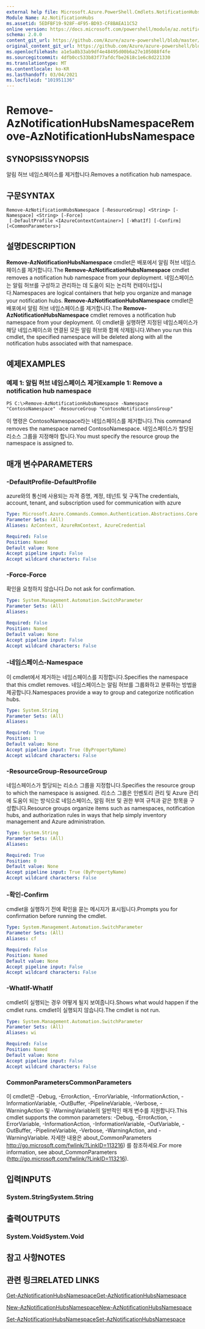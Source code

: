 ```yaml
---
external help file: Microsoft.Azure.PowerShell.Cmdlets.NotificationHubs.dll-Help.xml
Module Name: Az.NotificationHubs
ms.assetid: 5EDFBF19-928F-4F95-BD93-CF8BAEA11C52
online version: https://docs.microsoft.com/powershell/module/az.notificationhubs/remove-aznotificationhubsnamespace
schema: 2.0.0
content_git_url: https://github.com/Azure/azure-powershell/blob/master/src/NotificationHubs/NotificationHubs/help/Remove-AzNotificationHubsNamespace.md
original_content_git_url: https://github.com/Azure/azure-powershell/blob/master/src/NotificationHubs/NotificationHubs/help/Remove-AzNotificationHubsNamespace.md
ms.openlocfilehash: a1e5a8b33ab9df4e48495d00b6a27e105088f4fe
ms.sourcegitcommit: 4dfb0cc533b83f77afdcfbe2618c1e6c8d221330
ms.translationtype: MT
ms.contentlocale: ko-KR
ms.lasthandoff: 03/04/2021
ms.locfileid: "101951136"
---
```

# <span data-ttu-id="90232-101">Remove-AzNotificationHubsNamespace</span><span class="sxs-lookup"><span data-stu-id="90232-101">Remove-AzNotificationHubsNamespace</span></span>

## <span data-ttu-id="90232-102">SYNOPSIS</span><span class="sxs-lookup"><span data-stu-id="90232-102">SYNOPSIS</span></span>
<span data-ttu-id="90232-103">알림 허브 네임스페이스를 제거합니다.</span><span class="sxs-lookup"><span data-stu-id="90232-103">Removes a notification hub namespace.</span></span>

## <span data-ttu-id="90232-104">구문</span><span class="sxs-lookup"><span data-stu-id="90232-104">SYNTAX</span></span>

```
Remove-AzNotificationHubsNamespace [-ResourceGroup] <String> [-Namespace] <String> [-Force]
 [-DefaultProfile <IAzureContextContainer>] [-WhatIf] [-Confirm] [<CommonParameters>]
```

## <span data-ttu-id="90232-105">설명</span><span class="sxs-lookup"><span data-stu-id="90232-105">DESCRIPTION</span></span>
<span data-ttu-id="90232-106">**Remove-AzNotificationHubsNamespace** cmdlet은 배포에서 알림 허브 네임스페이스를 제거합니다.</span><span class="sxs-lookup"><span data-stu-id="90232-106">The **Remove-AzNotificationHubsNamespace** cmdlet removes a notification hub namespace from your deployment.</span></span>
<span data-ttu-id="90232-107">네임스페이스는 알림 허브를 구성하고 관리하는 데 도움이 되는 논리적 컨테이너입니다.</span><span class="sxs-lookup"><span data-stu-id="90232-107">Namespaces are logical containers that help you organize and manage your notification hubs.</span></span>
<span data-ttu-id="90232-108">**Remove-AzNotificationHubsNamespace** cmdlet은 배포에서 알림 허브 네임스페이스를 제거합니다.</span><span class="sxs-lookup"><span data-stu-id="90232-108">The **Remove-AzNotificationHubsNamespace** cmdlet removes a notification hub namespace from your deployment.</span></span>
<span data-ttu-id="90232-109">이 cmdlet을 실행하면 지정된 네임스페이스가 해당 네임스페이스와 연결된 모든 알림 허브와 함께 삭제됩니다.</span><span class="sxs-lookup"><span data-stu-id="90232-109">When you run this cmdlet, the specified namespace will be deleted along with all the notification hubs associated with that namespace.</span></span>

## <span data-ttu-id="90232-110">예제</span><span class="sxs-lookup"><span data-stu-id="90232-110">EXAMPLES</span></span>

### <span data-ttu-id="90232-111">예제 1: 알림 허브 네임스페이스 제거</span><span class="sxs-lookup"><span data-stu-id="90232-111">Example 1: Remove a notification hub namespace</span></span>
```
PS C:\>Remove-AzNotificationHubsNamespace -Namespace "ContosoNamespace" -ResourceGroup "ContosoNotificationsGroup"
```

<span data-ttu-id="90232-112">이 명령은 ContosoNamespace라는 네임스페이스를 제거합니다.</span><span class="sxs-lookup"><span data-stu-id="90232-112">This command removes the namespace named ContosoNamespace.</span></span>
<span data-ttu-id="90232-113">네임스페이스가 할당된 리소스 그룹을 지정해야 합니다.</span><span class="sxs-lookup"><span data-stu-id="90232-113">You must specify the resource group the namespace is assigned to.</span></span>

## <span data-ttu-id="90232-114">매개 변수</span><span class="sxs-lookup"><span data-stu-id="90232-114">PARAMETERS</span></span>

### <span data-ttu-id="90232-115">-DefaultProfile</span><span class="sxs-lookup"><span data-stu-id="90232-115">-DefaultProfile</span></span>
<span data-ttu-id="90232-116">azure와의 통신에 사용되는 자격 증명, 계정, 테넌트 및 구독</span><span class="sxs-lookup"><span data-stu-id="90232-116">The credentials, account, tenant, and subscription used for communication with azure</span></span>

```yaml
Type: Microsoft.Azure.Commands.Common.Authentication.Abstractions.Core.IAzureContextContainer
Parameter Sets: (All)
Aliases: AzContext, AzureRmContext, AzureCredential

Required: False
Position: Named
Default value: None
Accept pipeline input: False
Accept wildcard characters: False
```

### <span data-ttu-id="90232-117">-Force</span><span class="sxs-lookup"><span data-stu-id="90232-117">-Force</span></span>
<span data-ttu-id="90232-118">확인을 요청하지 않습니다.</span><span class="sxs-lookup"><span data-stu-id="90232-118">Do not ask for confirmation.</span></span>

```yaml
Type: System.Management.Automation.SwitchParameter
Parameter Sets: (All)
Aliases:

Required: False
Position: Named
Default value: None
Accept pipeline input: False
Accept wildcard characters: False
```

### <span data-ttu-id="90232-119">-네임스페이스</span><span class="sxs-lookup"><span data-stu-id="90232-119">-Namespace</span></span>
<span data-ttu-id="90232-120">이 cmdlet에서 제거하는 네임스페이스를 지정합니다.</span><span class="sxs-lookup"><span data-stu-id="90232-120">Specifies the namespace that this cmdlet removes.</span></span>
<span data-ttu-id="90232-121">네임스페이스는 알림 허브를 그룹화하고 분류하는 방법을 제공합니다.</span><span class="sxs-lookup"><span data-stu-id="90232-121">Namespaces provide a way to group and categorize notification hubs.</span></span>

```yaml
Type: System.String
Parameter Sets: (All)
Aliases:

Required: True
Position: 1
Default value: None
Accept pipeline input: True (ByPropertyName)
Accept wildcard characters: False
```

### <span data-ttu-id="90232-122">-ResourceGroup</span><span class="sxs-lookup"><span data-stu-id="90232-122">-ResourceGroup</span></span>
<span data-ttu-id="90232-123">네임스페이스가 할당되는 리소스 그룹을 지정합니다.</span><span class="sxs-lookup"><span data-stu-id="90232-123">Specifies the resource group to which the namespace is assigned.</span></span>
<span data-ttu-id="90232-124">리소스 그룹은 인벤토리 관리 및 Azure 관리에 도움이 되는 방식으로 네임스페이스, 알림 허브 및 권한 부여 규칙과 같은 항목을 구성합니다.</span><span class="sxs-lookup"><span data-stu-id="90232-124">Resource groups organize items such as namespaces, notification hubs, and authorization rules in ways that help simply inventory management and Azure administration.</span></span>

```yaml
Type: System.String
Parameter Sets: (All)
Aliases:

Required: True
Position: 0
Default value: None
Accept pipeline input: True (ByPropertyName)
Accept wildcard characters: False
```

### <span data-ttu-id="90232-125">-확인</span><span class="sxs-lookup"><span data-stu-id="90232-125">-Confirm</span></span>
<span data-ttu-id="90232-126">cmdlet을 실행하기 전에 확인을 묻는 메시지가 표시됩니다.</span><span class="sxs-lookup"><span data-stu-id="90232-126">Prompts you for confirmation before running the cmdlet.</span></span>

```yaml
Type: System.Management.Automation.SwitchParameter
Parameter Sets: (All)
Aliases: cf

Required: False
Position: Named
Default value: None
Accept pipeline input: False
Accept wildcard characters: False
```

### <span data-ttu-id="90232-127">-WhatIf</span><span class="sxs-lookup"><span data-stu-id="90232-127">-WhatIf</span></span>
<span data-ttu-id="90232-128">cmdlet이 실행되는 경우 어떻게 될지 보여줍니다.</span><span class="sxs-lookup"><span data-stu-id="90232-128">Shows what would happen if the cmdlet runs.</span></span> <span data-ttu-id="90232-129">cmdlet이 실행되지 않습니다.</span><span class="sxs-lookup"><span data-stu-id="90232-129">The cmdlet is not run.</span></span>

```yaml
Type: System.Management.Automation.SwitchParameter
Parameter Sets: (All)
Aliases: wi

Required: False
Position: Named
Default value: None
Accept pipeline input: False
Accept wildcard characters: False
```

### <span data-ttu-id="90232-130">CommonParameters</span><span class="sxs-lookup"><span data-stu-id="90232-130">CommonParameters</span></span>
<span data-ttu-id="90232-131">이 cmdlet은 -Debug, -ErrorAction, -ErrorVariable, -InformationAction, -InformationVariable, -OutBuffer, -PipelineVariable, -Verbose, -WarningAction 및 -WarningVariable의 일반적인 매개 변수를 지원합니다.</span><span class="sxs-lookup"><span data-stu-id="90232-131">This cmdlet supports the common parameters: -Debug, -ErrorAction, -ErrorVariable, -InformationAction, -InformationVariable, -OutVariable, -OutBuffer, -PipelineVariable, -Verbose, -WarningAction, and -WarningVariable.</span></span> <span data-ttu-id="90232-132">자세한 내용은 about_CommonParameters http://go.microsoft.com/fwlink/?LinkID=113216) 를 참조하세요.</span><span class="sxs-lookup"><span data-stu-id="90232-132">For more information, see about_CommonParameters (http://go.microsoft.com/fwlink/?LinkID=113216).</span></span>

## <span data-ttu-id="90232-133">입력</span><span class="sxs-lookup"><span data-stu-id="90232-133">INPUTS</span></span>

### <span data-ttu-id="90232-134">System.String</span><span class="sxs-lookup"><span data-stu-id="90232-134">System.String</span></span>

## <span data-ttu-id="90232-135">출력</span><span class="sxs-lookup"><span data-stu-id="90232-135">OUTPUTS</span></span>

### <span data-ttu-id="90232-136">System.Void</span><span class="sxs-lookup"><span data-stu-id="90232-136">System.Void</span></span>

## <span data-ttu-id="90232-137">참고 사항</span><span class="sxs-lookup"><span data-stu-id="90232-137">NOTES</span></span>

## <span data-ttu-id="90232-138">관련 링크</span><span class="sxs-lookup"><span data-stu-id="90232-138">RELATED LINKS</span></span>

[<span data-ttu-id="90232-139">Get-AzNotificationHubsNamespace</span><span class="sxs-lookup"><span data-stu-id="90232-139">Get-AzNotificationHubsNamespace</span></span>](./Get-AzNotificationHubsNamespace.md)

[<span data-ttu-id="90232-140">New-AzNotificationHubsNamespace</span><span class="sxs-lookup"><span data-stu-id="90232-140">New-AzNotificationHubsNamespace</span></span>](./New-AzNotificationHubsNamespace.md)

[<span data-ttu-id="90232-141">Set-AzNotificationHubsNamespace</span><span class="sxs-lookup"><span data-stu-id="90232-141">Set-AzNotificationHubsNamespace</span></span>](./Set-AzNotificationHubsNamespace.md)


